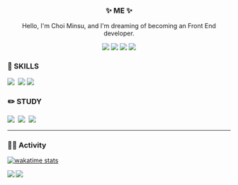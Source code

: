    <h3 align="center">✨ ME ✨</h3>
<p align="center">Hello, I'm Choi Minsu, and I'm dreaming of becoming an Front End developer.</p> 
<div align="center">   
  <a href="https://www.instagram.com/m.in_su08/"><img src="https://img.shields.io/badge/Instagram-ff69b4?style=plastic&logo=Instagram&logoColor=white"/></a> 
  <a href="https://github.com/min-su08"><img src="https://img.shields.io/badge/github-181717?style=plastic&logo=github&logoColor=white"/></a></a>
  <a href="https://ww.notion.so/Minsu-s-Home-f289ce87f079427385b2d9d5672bc19e"><img src="https://img.shields.io/badge/notion-000000?style=plastic&logo=notion&logoColor=white"/></a> 
  <img src="https://img.shields.io/badge/mandoo4137@gmail.com-EA4305?style=flat-square&logo=Gmail&logoColor=white">
</div>   
 
   
<h3 align="left">💪 SKILLS</h3>   
<div align="left"> 
  <img src="https://img.shields.io/badge/visual studio code-007ACC?style=flat-square&logo=visual studio code&logoColor=white">&nbsp 
  <img src="https://img.shields.io/badge/html5-E34F26?style=for-the-badge&logo=html5&logoColor=white"> 
  <img src="https://img.shields.io/badge/css3-1572B6?style=flat-square&logo=css3&logoColor=white">&nbsp
</div> 


<h3 align="left">✏️ STUDY </h3>
<div align="left">
  <img src="https://img.shields.io/badge/javascript-F7DF1E?style=flat-square&logo=javascript&logoColor=white">&nbsp
  <img src="https://img.shields.io/badge/react-61DAFB?style=flat-square&logo=react&logoColor=white">&nbsp
  <img src="https://img.shields.io/badge/typescript-3178C6?style=flat-square&logo=typescript&logoColor=white">&nbsp
</div>

<hr>

<h3 align="left">🏃🏻 Activity</h3>

[![wakatime stats](https://github-readme-stats.vercel.app/api/wakatime?username=minsu0707)](https://wakatime.com/@minsu0707)

<img align="left" src="http://mazassumnida.wtf/api/v2/generate_badge?boj=mandoo0707"/><img align="center" src="https://github-readme-stats.vercel.app/api/top-langs/?username=minsu0707&layout=compact">
